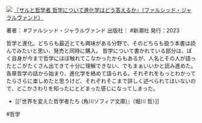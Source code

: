 ![](https://gyazo.com/5c0db94ecd34617f40b26bbf4d5e262f.jpg)
[『サルと哲学者 哲学について進化学はどう答えるか』（ファルシッド・ジャラルヴァンド）](https://amzn.to/48G4LpH)

著者： #ファルシッド・ジャラルヴァンド 
出版社： #新潮社 
発行：2023

哲学と進化。どちらも最近とても興味がある分野で、そのどちらも扱う本書は読んでみたいと思い、発売と同時に購入。
哲学について書かれている部分は、ぼく自身が今まで哲学にほぼ触れてこなかったからもあるが、人名とその人が語ったとこがたくさん出てきて十分に理解できない、でもまぁいいかと読み進めた。各章哲学の話から始まり、進化学を絡めて語られる。それぞれをもっとわかってたらさらに楽しめたと思うけど、それぞれそこまで詳しく述べられてはいないので、どこかさわりを知ったにとどまった感じになってしまった。

- [[『世界を変えた哲学者たち (角川ソフィア文庫)』（堀川 哲）]]

#哲学 